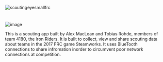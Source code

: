 ![scoutingeyesmallfrc](https://cloud.githubusercontent.com/assets/8658063/24182582/11ed77d0-0e80-11e7-8ec2-6f5a9ec4e431.png)
#
![image](https://cloud.githubusercontent.com/assets/8658063/24121834/ef2a08f8-0d76-11e7-8da2-302a54562455.png)

This is a scouting app built by Alex MacLean and Tobias Rohde, members of team 4180, the Iron Riders. It is built to collect, view and share scouting data about teams in the 2017 FRC game Steamworks. It uses BlueTooth connections to share infromation inorder to circumvent poor network connections at competition.


